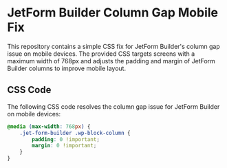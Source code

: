 # JetForm Builder Column Gap Mobile Fix  

This repository contains a simple CSS fix for JetForm Builder's column gap issue on mobile devices. The provided CSS targets screens with a maximum width of 768px and adjusts the padding and margin of JetForm Builder columns to improve mobile layout.  

## CSS Code  
The following CSS code resolves the column gap issue for JetForm Builder on mobile devices:  

```css  
@media (max-width: 768px) {  
    .jet-form-builder .wp-block-column {  
        padding: 0 !important;  
        margin: 0 !important;  
    }  
}  
